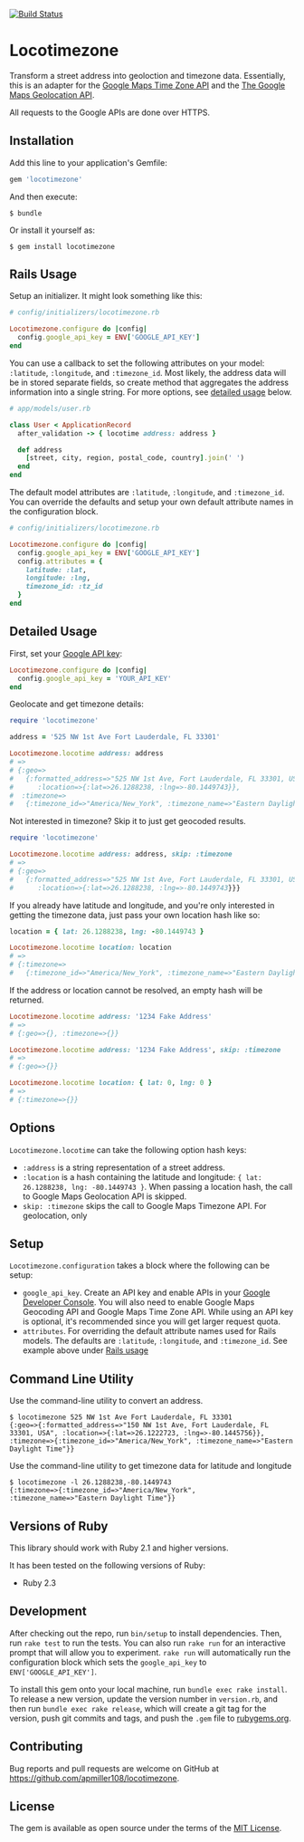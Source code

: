 [![Build Status](https://travis-ci.org/apmiller108/locotimezone.svg?branch=active-model-integration)](https://travis-ci.org/apmiller108/locotimezone)

# Locotimezone
Transform a street address into geoloction and timezone data. Essentially, this
is an adapter for the [Google Maps Time Zone API](https://developers.google.com/maps/documentation/timezone/intro) and the [The Google Maps Geolocation API](https://developers.google.com/maps/documentation/geolocation/intro).

All requests to the Google APIs are done over HTTPS.

## Installation
Add this line to your application's Gemfile:

```ruby
gem 'locotimezone'
```

And then execute:

    $ bundle

Or install it yourself as:

    $ gem install locotimezone

## Rails Usage 
Setup an initializer. It might look something like this:

```ruby
# config/initializers/locotimezone.rb

Locotimezone.configure do |config|
  config.google_api_key = ENV['GOOGLE_API_KEY']
end
```

You can use a callback to set the following attributes on your model:
`:latitude`, `:longitude`, and `:timezone_id`.  Most likely, the address data
will be in stored separate fields, so create method that aggregates the address
information into a single string.  For more options, see [detailed usage](#detailed-usage) below.

```ruby
# app/models/user.rb

class User < ApplicationRecord
  after_validation -> { locotime address: address } 

  def address
    [street, city, region, postal_code, country].join(' ')
  end
end
```

The default model attributes are `:latitude`, `:longitude`, and `:timezone_id`.  
You can override the defaults and setup your own default attribute names in the 
configuration block. 

```ruby
# config/initializers/locotimezone.rb

Locotimezone.configure do |config|
  config.google_api_key = ENV['GOOGLE_API_KEY']
  config.attributes = {
    latitude: :lat,
    longitude: :lng,
    timezone_id: :tz_id
  }
end
```


## Detailed Usage
First, set your [Google API
key](https://developers.google.com/maps/documentation/geocoding/get-api-key):

```ruby
Locotimezone.configure do |config|
  config.google_api_key = 'YOUR_API_KEY' 
end
```
Geolocate and get timezone details:

```ruby
require 'locotimezone'

address = '525 NW 1st Ave Fort Lauderdale, FL 33301'

Locotimezone.locotime address: address
# =>
# {:geo=>
#   {:formatted_address=>"525 NW 1st Ave, Fort Lauderdale, FL 33301, USA",
#      :location=>{:lat=>26.1288238, :lng=>-80.1449743}},
#  :timezone=>
#   {:timezone_id=>"America/New_York", :timezone_name=>"Eastern Daylight Time"}}
```

Not interested in timezone? Skip it to just get geocoded results.

```ruby
require 'locotimezone'

Locotimezone.locotime address: address, skip: :timezone
# =>
# {:geo=>
#   {:formatted_address=>"525 NW 1st Ave, Fort Lauderdale, FL 33301, USA",
#      :location=>{:lat=>26.1288238, :lng=>-80.1449743}}}
```

If you already have latitude and longitude, and you're only interested in getting
the timezone data, just pass your own location hash like so:

```ruby
location = { lat: 26.1288238, lng: -80.1449743 }

Locotimezone.locotime location: location
# =>
# {:timezone=>
#   {:timezone_id=>"America/New_York", :timezone_name=>"Eastern Daylight Time"}}
```

If the address or location cannot be resolved, an empty hash will be returned.

```ruby
Locotimezone.locotime address: '1234 Fake Address'
# => 
# {:geo=>{}, :timezone=>{}}

Locotimezone.locotime address: '1234 Fake Address', skip: :timezone
# => 
# {:geo=>{}}

Locotimezone.locotime location: { lat: 0, lng: 0 }
# => 
# {:timezone=>{}}
```

## Options

`Locotimezone.locotime` can take the following option hash keys:
* `:address` is a string representation of a street address.
* `:location` is a hash containing the latitude and longitude: `{ lat: 26.1288238, lng: -80.1449743 }`. When passing a location hash, the call to Google Maps Geolocation API is skipped.
* `skip: :timezone` skips the call to Google Maps Timezone API. For geolocation,
  only

## Setup

`Locotimezone.configuration` takes a block where the following can be setup:
* `google_api_key`. Create an API key and enable APIs in your [Google
  Developer Console](https://console.developers.google.com). You will also need to enable 
  Google Maps Geocoding API and Google Maps Time Zone API. While using an API key is optional,
  it's recommended since you will get larger request quota.
* `attributes`.  For overriding the default attribute names used for Rails models.
  The defaults are `:latitude`, `:longitude`, and `:timezone_id`. See example
  above under [Rails usage](#rails-usage)

## Command Line Utility

Use the command-line utility to convert an address.

```shell
$ locotimezone 525 NW 1st Ave Fort Lauderdale, FL 33301
{:geo=>{:formatted_address=>"150 NW 1st Ave, Fort Lauderdale, FL 33301, USA", :location=>{:lat=>26.1222723, :lng=>-80.1445756}}, :timezone=>{:timezone_id=>"America/New_York", :timezone_name=>"Eastern Daylight Time"}}
```

Use the command-line utility to get timezone data for latitude and longitude

```shell
$ locotimezone -l 26.1288238,-80.1449743
{:timezone=>{:timezone_id=>"America/New_York", :timezone_name=>"Eastern Daylight Time"}}
```

## Versions of Ruby

This library should work with Ruby 2.1 and higher versions.

It has been tested on the following versions of Ruby:
* Ruby 2.3

## Development

After checking out the repo, run `bin/setup` to install dependencies. Then, run `rake test` to run the tests. You can also run `rake run` for an interactive prompt that will allow you to experiment. `rake run` will automatically run the configuration block which sets the `google_api_key` to `ENV['GOOGLE_API_KEY']`.

To install this gem onto your local machine, run `bundle exec rake install`. To release a new version, update the version number in `version.rb`, and then run `bundle exec rake release`, which will create a git tag for the version, push git commits and tags, and push the `.gem` file to [rubygems.org](https://rubygems.org).

## Contributing

Bug reports and pull requests are welcome on GitHub at https://github.com/apmiller108/locotimezone.


## License

The gem is available as open source under the terms of the [MIT License](http://opensource.org/licenses/MIT).
